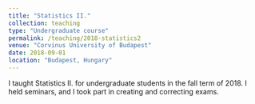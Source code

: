```yaml
---
title: "Statistics II."
collection: teaching
type: "Undergraduate course"
permalink: /teaching/2018-statistics2
venue: "Corvinus University of Budapest"
date: 2018-09-01
location: "Budapest, Hungary"
---
```


I taught Statistics II. for undergraduate students in the fall term of 2018. I held seminars, and I took part in creating and correcting exams.


